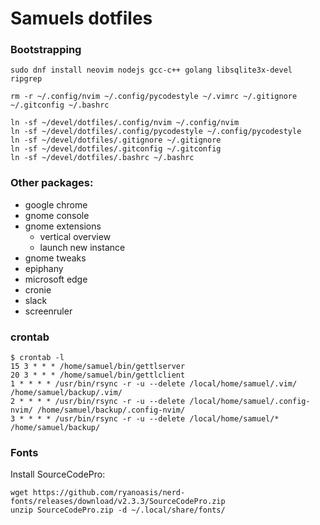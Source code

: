 # Samuels dotfiles

### Bootstrapping

```
sudo dnf install neovim nodejs gcc-c++ golang libsqlite3x-devel ripgrep

rm -r ~/.config/nvim ~/.config/pycodestyle ~/.vimrc ~/.gitignore ~/.gitconfig ~/.bashrc

ln -sf ~/devel/dotfiles/.config/nvim ~/.config/nvim
ln -sf ~/devel/dotfiles/.config/pycodestyle ~/.config/pycodestyle
ln -sf ~/devel/dotfiles/.gitignore ~/.gitignore
ln -sf ~/devel/dotfiles/.gitconfig ~/.gitconfig
ln -sf ~/devel/dotfiles/.bashrc ~/.bashrc
```

### Other packages:

 * google chrome
 * gnome console
 * gnome extensions
   - vertical overview
   - launch new instance
 * gnome tweaks
 * epiphany
 * microsoft edge
 * cronie
 * slack
 * screenruler

### crontab

```
$ crontab -l
15 3 * * * /home/samuel/bin/gettlserver
20 3 * * * /home/samuel/bin/gettlclient
1 * * * * /usr/bin/rsync -r -u --delete /local/home/samuel/.vim/ /home/samuel/backup/.vim/
2 * * * * /usr/bin/rsync -r -u --delete /local/home/samuel/.config-nvim/ /home/samuel/backup/.config-nvim/
3 * * * * /usr/bin/rsync -r -u --delete /local/home/samuel/* /home/samuel/backup/
```

### Fonts

Install SourceCodePro:

```
wget https://github.com/ryanoasis/nerd-fonts/releases/download/v2.3.3/SourceCodePro.zip
unzip SourceCodePro.zip -d ~/.local/share/fonts/
```
